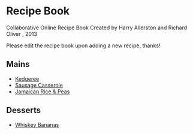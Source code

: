 Recipe Book
===========
Collaborative Online Recipe Book
Created by Harry Allerston and Richard Oliver , 2013

Please edit the recipe book upon adding a new recipe, thanks!

## Mains
* [Kedgeree](mains/buttery_kedgeree.md)
* [Sausage Casserole](mains/great-sausage-casserole.md)
* [Jamaican Rice & Peas](mains/JamaicanRiceAndPeas.md)

## Desserts

* [Whiskey Bananas](desserts/WhiskeyBananas.md)

